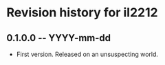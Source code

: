 # Revision history for il2212

## 0.1.0.0  -- YYYY-mm-dd

* First version. Released on an unsuspecting world.
